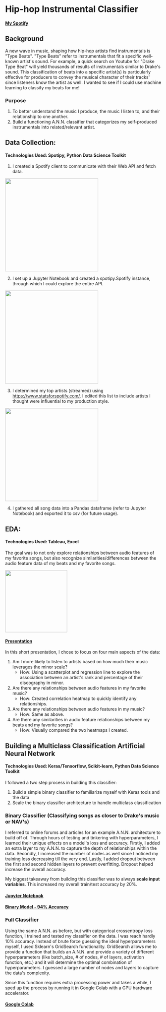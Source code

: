 # Hip-hop Instrumental Classifier


#### [My Spotify](https://open.spotify.com/artist/4gtbYuWL3jPmNndg8H6bsW?si=MaBUis3eQQSoi6s9KlQQew)


## Background

A new wave in music, shaping how hip-hop artists find instrumentals is "Type Beats". "Type Beats" refer to instrumentals that fit a specific 
well-known artist's sound. For example, a quick search on Youtube for "Drake Type Beat" will yield thousands of results of instrumentals similar to Drake's sound. This classification of beats into a specific artist(s) is particularly effective for producers to convey the musical character of their tracks' since listeners know the artist as well. I wanted to see if I could use machine learning to classify my beats for me!


### Purpose
1. To better understand the music I produce, the music I listen to, and their relationship to one another.
2. Build a functioning A.N.N. classifier that categorizes my self-produced instrumentals into related/relevant artist.




## Data Collection:

#### Technologies Used: Spotipy, Python Data Science Toolkit

1. I created a Spotify client to communicate with their Web API and fetch data. 
<img src="https://user-images.githubusercontent.com/56245127/149641053-cc8a3dc8-f086-439b-9fba-b3d44129ba44.jpg"  width="300" />

2. I set up a Jupyter Notebook and created a spotipy.Spotify instance, through which I could explore the entire API. 
<img src="https://user-images.githubusercontent.com/56245127/149641188-19d11c3e-e833-4ab0-bc0f-ce2e71d5e486.jpg"  width="300" />

3. I determined my top artists (streamed) using https://www.statsforspotify.com/. I edited this list to include artists I thought were influential to my production style.
<img src="https://user-images.githubusercontent.com/56245127/149644928-03b0c7b6-ddab-4515-9d1c-496f23bb3019.jpg"  width="300" />

4. I gathered all song data into a Pandas dataframe (refer to Jupyter Notebook) and exported it to csv (for future usage).




## EDA:

#### Technologies Used: Tableau, Excel

The goal was to not only explore relationships between audio features of my favorite songs, but also recognize similarities/differences between the audio feature data of my beats and my favorite songs.

<img src="https://user-images.githubusercontent.com/56245127/149640850-56ea000f-2622-4e76-8d2f-d4db83958712.jpg"  width="200" height="200" />




#### [Presentation](https://public.tableau.com/views/MyMusicandMyFavoriteArtistsMusic/JointAnalysisofMyMusicandMyFavoriteArtistsMusic?:language=en-US&:display_count=n&:origin=viz_share_link)

In this short presentation, I chose to focus on four main aspects of the data:
1. Am I more likely to listen to artists based on how much their music leverages the minor scale?
   - How: Using a scatterplot and regression line to explore the association between an artist's rank and percentage of their discography in minor.
2. Are there any relationships between audio features in my favorite music?
   - How: Created correlation heatmap to quickly identify any relationships.
3. Are there any relationships between audio features in my music?
   - How: Same as above.
4. Are there any similarities in audio feature relationships between my beats and my favorite songs?
   - How: Visually compared the two heatmaps I created.




## Building a Multiclass Classification Artificial Neural Network

#### Technologies Used: Keras/Tensorflow, Scikit-learn, Python Data Science Toolkit 

I followed a two step process in building this classifier:
1. Build a simple binary classifier to familiarize myself with Keras tools and the data
2. Scale the binary classifier architecture to handle multiclass classification

### Binary Classifier (Classifying songs as closer to Drake's music or NAV's)

I referred to online forums and articles for an example A.N.N. architecture to build off of. Through hours of testing and tinkering with hyperparameters, 
I learned their unique effects on a model's loss and accuracy. Firstly, I added an extra layer to my A.N.N. to capture the depth of relationships within the data.
Secondly, I increased the number of nodes as well since I noticed my training loss decreasing till the very end. Lastly, I added dropout between the first and second
hidden layers to prevent overfitting. Dropout helped increase the overall accuracy. 

My biggest takeaway from building this classifier was to always __scale input variables__. This increased my overall train/test accuracy by 20%.


#### [Jupyter Notebook](https://github.com/pruthvi-innamuri/beatclassifier/blob/ea86bd16f9a7242de275b91d2aca6d38c0f908ed/preprocessingandbinaryclassification.ipynb)

#### [Binary Model - 94% Accuracy](https://github.com/pruthvi-innamuri/beatclassifier/blob/ea86bd16f9a7242de275b91d2aca6d38c0f908ed/binaryclassificationninetyfour.h5)



### Full Classifier

Using the same A.N.N. as before, but with categorical crossentropy loss function, I trained and tested my classifier on the data. I was reach hardly 10% accuracy. Instead of brute force guessing the ideal hyperparameters myself, I used Sklearn's GridSearch functionality. GridSearch allows me to provide a function that builds an A.N.N. and provide a variety of different hyperparameters (like batch_size, # of nodes, # of layers, activation function, etc.) and it will determine the optimal combination of hyperparameters. I guessed a large number of nodes and layers to capture the data's complexity. 

Since this function requires extra processing power and takes a while, I sped up the process by running it in Google Colab with a GPU hardware accelerator.


#### [Google Colab](https://colab.research.google.com/drive/1rdsstVpDfWT5Tvjhs2BIBQdhfURWkJLp?usp=sharing)




